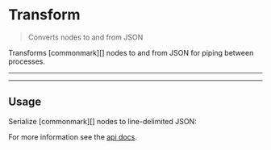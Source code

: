 # Transform

<? @include readme/badges.md ?>

> Converts nodes to and from JSON

Transforms [commonmark][] nodes to and from JSON for piping between processes.

<? @include {=readme} install.md ?>

***
<!-- @toc -->
***

## Usage

Serialize [commonmark][] nodes to line-delimited JSON:

<? @source {javascript=s/\.\.\/index/mkast/gm} usage.js ?>

For more information see the [api docs](#api).

<? @exec mkapi index.js --title=API --level=2 ?>
<? @include {=readme} license.md links.md ?>
